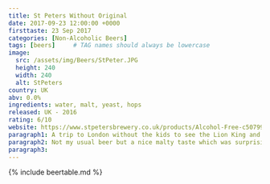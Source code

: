 ```yaml
---
title: St Peters Without Original
date: 2017-09-23 12:00:00 +0000
firsttaste: 23 Sep 2017
categories: [Non-Alcoholic Beers]
tags: [beers]     # TAG names should always be lowercase
image:
  src: /assets/img/Beers/StPeter.JPG
  height: 240
  width: 240
  alt: StPeters
country: UK
abv: 0.0%
ingredients: water, malt, yeast, hops
released: UK - 2016
rating: 6/10
website: https://www.stpetersbrewery.co.uk/products/Alcohol-Free-c50799009
paragraph1: A trip to London without the kids to see the Lion King and another new beer, this time full-bodied ale.
paragraph2: Not my usual beer but a nice malty taste which was surprisingly refreshing.
paragraph3: 
---
```

{% include beertable.md %}
